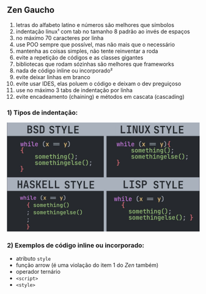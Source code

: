 ## Zen Gaucho

1. letras do alfabeto latino e números são melhores que símbolos
2. indentação linux¹ com tab no tamanho 8 padrão ao invés de espaços
3. no máximo 70 caracteres por linha
4. use POO sempre que possível, mas não mais que o necessário
5. mantenha as coisas simples, não tente reinventar a roda
6. evite a repetição de códigos e as classes gigantes
7. bibliotecas que rodam sózinhas são melhores que frameworks
8. nada de código inline ou incorporado²
9. evite deixar linhas em branco
10. evite usar IDES, elas poluem o código e deixam o dev preguiçoso
11. use no máximo 3 tabs de indentação por linha
12. evite encadeamento (chaining) e métodos em cascata (cascading)

### 1) Tipos de indentação:

![Tipos de indentação](img/indentation.jpg)

### 2) Exemplos de código inline ou incorporado:

- atributo `style`
- função arrow (é uma violação do item 1 do *Zen* também)
- operador ternário
- `<script>`
- `<style>`

